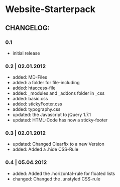 # Website-Starterpack

## CHANGELOG:

### 0.1
-	initial release

### 0.2  |  02.01.2012
- added: MD-Files
- added: a folder for file-including
- added: htaccess-file
- added: _modules and _addons folder in _css
- added: basic.css
- added: stickyFooter.css
- added: typography.css
- updated: the Javascript to jQuery 1.7.1
- updated: HTML-Code has now a sticky-footer


### 0.3  |  02.01.2012
- updated: Changed Clearfix to a new Version
- added: Added a .hide CSS-Rule

### 0.4  |  05.04.2012
- added: Added the .horizontal-rule for floated lists
- changed: Changed the .unstyled CSS-rule